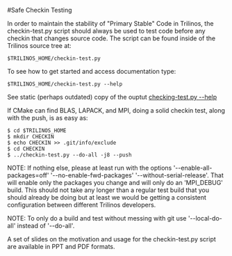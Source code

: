 #Safe Checkin Testing

In order to maintain the stability of "Primary Stable" Code in Trilinos, the checkin-test.py script should always be used to test code before any checkin that changes source code. The script can be found inside of the Trilinos source tree at:

    $TRILINOS_HOME/checkin-test.py

To see how to get started and access documentation type:

    $TRILINOS_HOME/checkin-test.py --help

See static (perhaps outdated) copy of the ouptut [checking-test.py --help](https://software.sandia.gov/trilinos/developer/checkin-test.help.out)

If CMake can find BLAS, LAPACK, and MPI, doing a solid checkin test, along with the push, is as easy as:

    $ cd $TRILINOS_HOME
    $ mkdir CHECKIN
    $ echo CHECKIN >> .git/info/exclude
    $ cd CHECKIN
    $ ../checkin-test.py --do-all -j8 --push


NOTE: If nothing else, please at least run with the options '--enable-all-packages=off' '--no-enable-fwd-packages' '--without-serial-release'. That will enable only the packages you change and will only do an 'MPI_DEBUG' build. This should not take any longer than a regular test build that you should already be doing but at least we would be getting a consistent configuration between different Trilinos developers.

NOTE: To only do a build and test without messing with git use '--local-do-all' instead of '--do-all'.

A set of slides on the motivation and usage for the checkin-test.py script are available in PPT and PDF formats.

